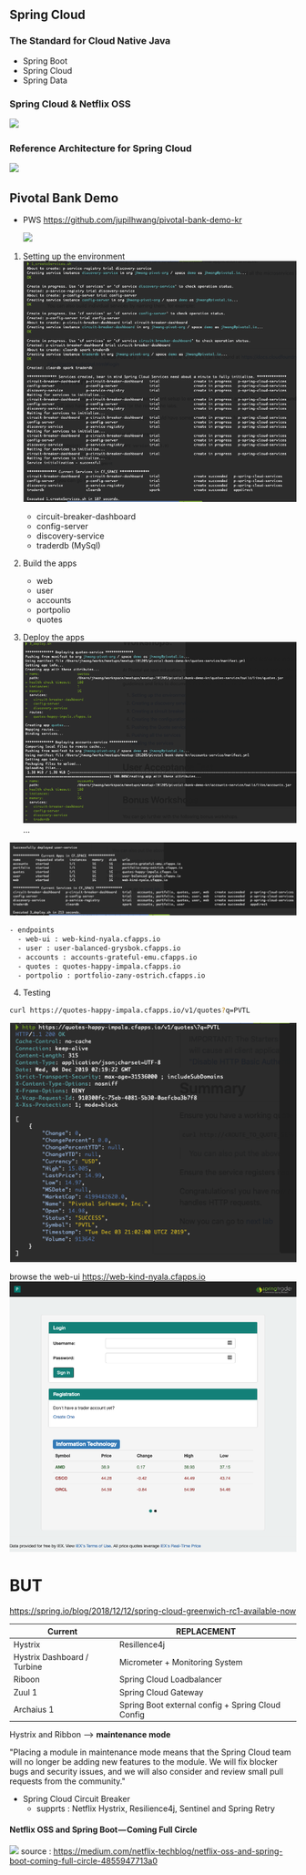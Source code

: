 
## Spring Cloud
### The Standard for Cloud Native Java
- Spring Boot
- Spring Cloud
- Spring Data

<!-- ### Spring Cloud Service
- Config Server for PCF
  - Delivers a dynamic, central configuration service to manager an application's external properties across all environments
- Service Registry for PCF
  - Provides an implementation of the NetflixOSS Eureka Service Discovery patter, as a service
- Circuit Breaker Dashboard for PCF
  - Visualizes a stream of Turbin health and metric data from the circuit breakers inside your microservices or applications
- Distributed Tracing -->

### Spring Cloud & Netflix OSS
![](https://cdn-images-1.medium.com/max/800/0*xqgKATYfpKsSnNJR.)


### Reference Architecture for Spring Cloud 
![](https://res.infoq.com/articles/spring-cloud-azure/en/resources/spring-cloud-azure-1541139702005.jpg)


<!--

#### Spring Cloud CLI
```bash
# SDKman use
# sdk install springboot 2.1.4.RELEASE

$ spring version
Spring CLI v2.2.1.RELEASE

# Install the Spring Cloud plugin:
$ spring install org.springframework.cloud:spring-cloud-cli:2.2.0.BUILD-SNAPSHOT
Installing into: /Users/jhwang/.sdkman/candidates/springboot/2.2.1.RELEASE/lib/ext

# spring cloud -list to list available services

# launch default set of services
$ spring cloud eureka configserver h2 kafka zipkin 
``

- Eureka Server : http://localhost:8761 : for service registration and discovery. All the other service show up in it catalog by default
- Config server : [http://localhost:8888](http://localhost:8888/actuator/info) : running in the native profile and serving configuration from the local diretory ./launcher
- H2 database : 9095 port(console) : Relation database service, Use a file path for {data}
- Hystrix Dashboard : http://localhost:7979 : Any Spring Cloud app that declares Hystrix circuit breakers publishes metrics on /hystrix.stream. Type that address into the dashboad to visualize all the metrics

#### Writing Simple application 

app.groovy
```groovy
@EnableDiscoveryClient
@RestController
class Service {
  @GetMapping('/')
  def helloworld() {
    [message: 'Hello']
  }
}
```

-->


## Pivotal Bank Demo 
- PWS
  https://github.com/jupilhwang/pivotal-bank-demo-kr

  ![](https://raw.githubusercontent.com/jupilhwang/pivotal-bank-demo-kr/master/docs/base-architecture-diagram.png)


1. Setting up the environment
![](img/pivotal-bank-demo-01-setup.png)
    - circuit-breaker-dashboard
    - config-server
    - discovery-service
    - traderdb                    (MySql)

2. Build the apps
    - web 
    - user
    - accounts
    - portpolio
    - quotes

3. Deploy the apps
![](img/pivotal-bank-demo-02-deploy.png)
...

![](img/pivotal-bank-demo-02-deploy-end.png)

    - endpoints
      - web-ui : web-kind-nyala.cfapps.io
      - user : user-balanced-grysbok.cfapps.io
      - accounts : accounts-grateful-emu.cfapps.io
      - quotes : quotes-happy-impala.cfapps.io
      - portpolio : portfolio-zany-ostrich.cfapps.io

4. Testing
```bash
curl https://quotes-happy-impala.cfapps.io/v1/quotes?q=PVTL
```
![](img/pivotal-bank-demo-04-test.png)

browse the web-ui https://web-kind-nyala.cfapps.io
![](img/pivotal-bank-demo-05-web-ui.png)

# BUT
https://spring.io/blog/2018/12/12/spring-cloud-greenwich-rc1-available-now

|Current|REPLACEMENT|
|---|---|
|Hystrix|Resillence4j|
|Hystrix Dashboard / Turbine|Micrometer + Monitoring System|
|Riboon|Spring Cloud Loadbalancer|
|Zuul 1|Spring Cloud Gateway|
|Archaius 1|Spring Boot external config + Spring Cloud Config|


Hystrix and Ribbon --> **maintenance mode**

"Placing a module in maintenance mode means that the Spring Cloud team will no longer be adding new features to the module. We will fix blocker bugs and security issues, and we will also consider and review small pull requests from the community."

- Spring Cloud Circuit Breaker 
  - supprts : Netflix Hystrix, Resilience4j, Sentinel and Spring Retry

#### Netflix OSS and Spring Boot — Coming Full Circle
![](https://cdn-images-1.medium.com/max/800/1*5OHBUUDITAouvo1tWyxG1g.jpeg)
source : https://medium.com/netflix-techblog/netflix-oss-and-spring-boot-coming-full-circle-4855947713a0